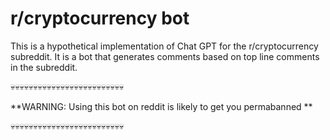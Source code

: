 # r/cryptocurrency bot

This is a hypothetical implementation of Chat GPT for the r/cryptocurrency subreddit. 
It is a bot that generates comments based on top line comments in the subreddit.

:skull::skull::skull::skull::skull::skull::skull::skull::skull::skull::skull::skull::skull::skull::skull::skull::skull::skull::skull::skull::skull::skull::skull::skull::skull:

**WARNING: Using this bot on reddit is likely to get you permabanned **

:skull::skull::skull::skull::skull::skull::skull::skull::skull::skull::skull::skull::skull::skull::skull::skull::skull::skull::skull::skull::skull::skull::skull::skull::skull: